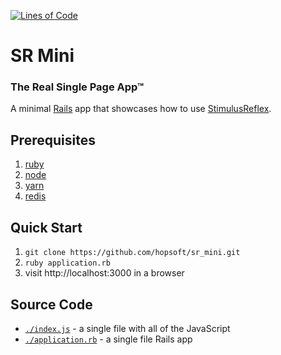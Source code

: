 [![Lines of Code](http://img.shields.io/badge/lines_of_code-76-brightgreen.svg?style=flat)](http://blog.codinghorror.com/the-best-code-is-no-code-at-all/)

# SR Mini

### The Real Single Page App™

A minimal [Rails](https://github.com/rails/rails) app that showcases how to use [StimulusReflex](https://github.com/hopsoft/stimulus_reflex).

## Prerequisites

1. [ruby](https://www.ruby-lang.org/en/)
1. [node](https://nodejs.dev)
1. [yarn](https://classic.yarnpkg.com/lang/en/)
1. [redis](https://redis.io)

## Quick Start

1. `git clone https://github.com/hopsoft/sr_mini.git`
1. `ruby application.rb`
1. visit http://localhost:3000 in a browser

## Source Code

- [`./index.js`](https://github.com/hopsoft/sr_mini/blob/main/index.js) - a single file with all of the JavaScript
- [`./application.rb`](https://github.com/hopsoft/sr_mini/blob/main/application.rb) - a single file Rails app
